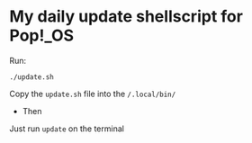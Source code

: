 # My daily update shellscript for Pop!_OS

Run: 

`./update.sh`

Copy the `update.sh` file into the `/.local/bin/`

- Then

Just run `update` on the terminal 
